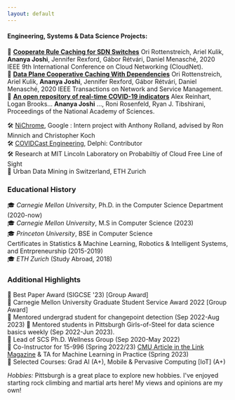 ```yaml
--- 
layout: default
---
```


#### Engineering, Systems & Data Science Projects: 

📄 **[Cooperate Rule Caching for SDN Switches](https://ieeexplore.ieee.org/abstract/document/9335795/)** Ori Rottenstreich, Ariel Kulik, **Ananya Joshi**, Jennifer Rexford, Gábor Rétvári, Daniel Menasché, 2020 IEEE 9th International Conference on Cloud Networking (CloudNet).  
📄 **[Data Plane Cooperative Caching With Dependencies](https://ieeexplore.ieee.org/abstract/document/9632694)** Ori Rottenstreich, Ariel Kulik, **Ananya Joshi**, Jennifer Rexford, Gábor Rétvári, Daniel Menasché, 2020 IEEE Transactions on Network and Service Management.  
📄 **[An open repository of real-time COVID-19 indicators](https://www.pnas.org/doi/abs/10.1073/pnas.2111452118)** Alex Reinhart, Logan Brooks... **Ananya Joshi** ..., Roni Rosenfeld, Ryan J. Tibshirani, Proceedings of the National Academy of Sciences.  

🛠️ [NiChrome](https://github.com/u-root/NiChrome), Google : Intern project with Anthony Rolland, advised by Ron Minnich and Christopher Koch    
🛠️ [COVIDCast Engineering](https://www.pnas.org/doi/10.1073/pnas.2111452118), Delphi: Contributor    
🛠️ Research at MIT Lincoln Laboratory on Probabiltiy of Cloud Free Line of Sight    
📄 Urban Data Mining in Switzerland, ETH Zurich    

### Educational History
🎓 *Carnegie Mellon University*, Ph.D. in the Computer Science Department (2020-now)   
🎓 *Carnegie Mellon University*, M.S in Computer Science (2023)  
🎓 *Princeton University*, BSE in Computer Science  
       Certificates in Statistics & Machine Learning, Robotics & Intelligent Systems, and Entrpreneurship (2015-2019)   
🎓 *ETH Zurich* (Study Abroad, 2018)  

### Additional Highlights
🌟 Best Paper Award (SIGCSE '23) [Group Award]  
🌟 Carnegie Mellon University Graduate Student Service Award 2022 [Group Award]  
🌟 Mentored undergrad student for changepoint detection (Sep 2022-Aug 2023) 
🌟 Mentored students in Pittsburgh Girls-of-Steel for data science basics weekly (Sep 2022-Jun 2023).   
🌟 Lead of SCS Ph.D. Wellness Group (Sep 2020-May 2022)  
🌟 Co-Instructor for 15-996 (Spring 2022/23) [CMU Article in the Link Magazine](https://magazine.cs.cmu.edu/creating-a-jedi-mindset) & TA for Machine Learning in Practice (Spring 2023)  
🌟 Selected Courses: Grad AI (A+), Mobile & Pervasive Computing [IoT] (A+) 


*Hobbies:* Pittsburgh is a great place to explore new hobbies. I've enjoyed starting rock climbing and martial arts here!
My views and opinions are my own!





